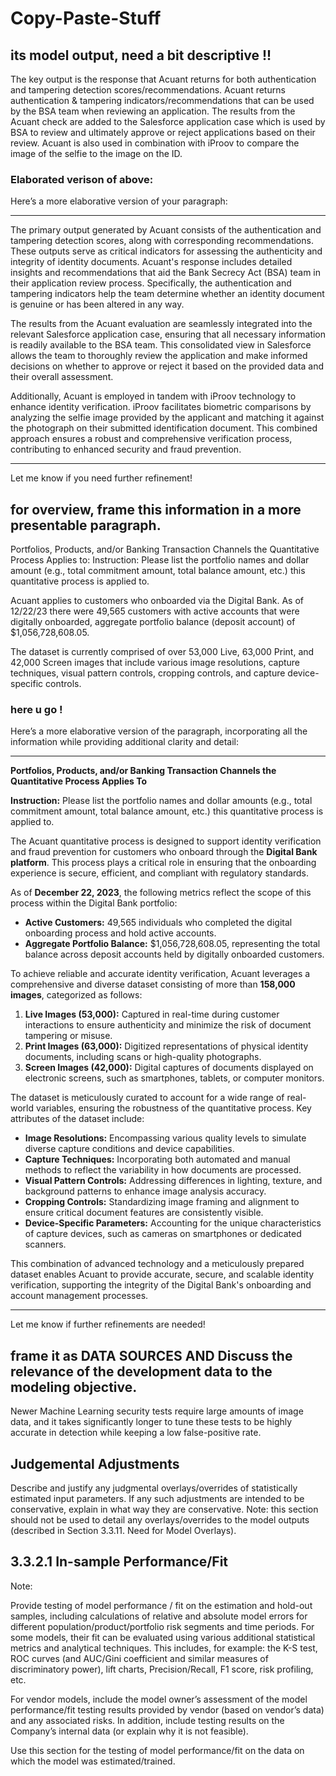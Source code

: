 # Copy-Paste-Stuff

## its model output, need a bit descriptive !!

The key output is the response that Acuant returns for both authentication and tampering detection scores/recommendations. Acuant returns authentication & tampering indicators/recommendations that can be used by the BSA team when reviewing an application. The results from the Acuant check are added to the Salesforce application case which is used by BSA to review and ultimately approve or reject applications based on their review. Acuant is also used in combination with iProov to compare the image of the selfie to the image on the ID.

### Elaborated verison of above:

Here’s a more elaborative version of your paragraph:

---

The primary output generated by Acuant consists of the authentication and tampering detection scores, along with corresponding recommendations. These outputs serve as critical indicators for assessing the authenticity and integrity of identity documents. Acuant's response includes detailed insights and recommendations that aid the Bank Secrecy Act (BSA) team in their application review process. Specifically, the authentication and tampering indicators help the team determine whether an identity document is genuine or has been altered in any way.

The results from the Acuant evaluation are seamlessly integrated into the relevant Salesforce application case, ensuring that all necessary information is readily available to the BSA team. This consolidated view in Salesforce allows the team to thoroughly review the application and make informed decisions on whether to approve or reject it based on the provided data and their overall assessment.

Additionally, Acuant is employed in tandem with iProov technology to enhance identity verification. iProov facilitates biometric comparisons by analyzing the selfie image provided by the applicant and matching it against the photograph on their submitted identification document. This combined approach ensures a robust and comprehensive verification process, contributing to enhanced security and fraud prevention. 

--- 

Let me know if you need further refinement!



## for overview, frame this information in a more presentable paragraph.

Portfolios, Products, and/or Banking Transaction Channels the Quantitative Process Applies to: Instruction: Please list the portfolio names and dollar amount (e.g., total commitment amount, total balance amount, etc.) this quantitative process is applied to.

Acuant applies to customers who onboarded via the Digital Bank. As of 12/22/23 there were 49,565 customers with active accounts that were digitally onboarded, aggregate portfolio balance (deposit account) of $1,056,728,608.05.

The dataset is currently comprised of over 53,000 Live, 63,000 Print, and 42,000 Screen images that include various image resolutions, capture techniques, visual pattern controls, cropping controls, and capture device-specific controls.

###  here u go !

Here’s a more elaborative version of the paragraph, incorporating all the information while providing additional clarity and detail:

---

**Portfolios, Products, and/or Banking Transaction Channels the Quantitative Process Applies To**  

**Instruction:** Please list the portfolio names and dollar amounts (e.g., total commitment amount, total balance amount, etc.) this quantitative process is applied to.  

The Acuant quantitative process is designed to support identity verification and fraud prevention for customers who onboard through the **Digital Bank platform**. This process plays a critical role in ensuring that the onboarding experience is secure, efficient, and compliant with regulatory standards.  

As of **December 22, 2023**, the following metrics reflect the scope of this process within the Digital Bank portfolio:  
- **Active Customers:** 49,565 individuals who completed the digital onboarding process and hold active accounts.  
- **Aggregate Portfolio Balance:** $1,056,728,608.05, representing the total balance across deposit accounts held by digitally onboarded customers.  

To achieve reliable and accurate identity verification, Acuant leverages a comprehensive and diverse dataset consisting of more than **158,000 images**, categorized as follows:  
1. **Live Images (53,000):** Captured in real-time during customer interactions to ensure authenticity and minimize the risk of document tampering or misuse.  
2. **Print Images (63,000):** Digitized representations of physical identity documents, including scans or high-quality photographs.  
3. **Screen Images (42,000):** Digital captures of documents displayed on electronic screens, such as smartphones, tablets, or computer monitors.  

The dataset is meticulously curated to account for a wide range of real-world variables, ensuring the robustness of the quantitative process. Key attributes of the dataset include:  
- **Image Resolutions:** Encompassing various quality levels to simulate diverse capture conditions and device capabilities.  
- **Capture Techniques:** Incorporating both automated and manual methods to reflect the variability in how documents are processed.  
- **Visual Pattern Controls:** Addressing differences in lighting, texture, and background patterns to enhance image analysis accuracy.  
- **Cropping Controls:** Standardizing image framing and alignment to ensure critical document features are consistently visible.  
- **Device-Specific Parameters:** Accounting for the unique characteristics of capture devices, such as cameras on smartphones or dedicated scanners.  

This combination of advanced technology and a meticulously prepared dataset enables Acuant to provide accurate, secure, and scalable identity verification, supporting the integrity of the Digital Bank's onboarding and account management processes.  

--- 

Let me know if further refinements are needed!

## frame it as DATA SOURCES AND Discuss the relevance of the development data to the modeling objective.

Newer Machine Learning security tests require large amounts of image data, and it takes significantly longer to tune these tests to be highly accurate in detection while keeping a low false-positive rate.

## Judgemental Adjustments

Describe and justify any judgmental overlays/overrides of statistically estimated input parameters. If any such adjustments are intended to be conservative, explain in what way they are conservative. Note: this section should not be used to detail any overlays/overrides to the model outputs (described in Section 3.3.11. Need for Model Overlays).

## 3.3.2.1	In-sample Performance/Fit

Note: 

Provide testing of model performance / fit on the estimation and hold-out samples, including calculations of relative and absolute model errors for different population/product/portfolio risk segments and time periods. For some models, their fit can be evaluated using various additional statistical metrics and analytical techniques. This includes, for example: the K-S test, ROC curves (and AUC/Gini coefficient and similar measures of discriminatory power), lift charts, Precision/Recall, F1 score, risk profiling, etc.

For vendor models, include the model owner’s assessment of the model performance/fit testing results provided by vendor (based on vendor’s data) and any associated risks. In addition, include testing results on the Company’s internal data (or explain why it is not feasible). 


Use this section for the testing of model performance/fit on the data on which the model was estimated/trained.












